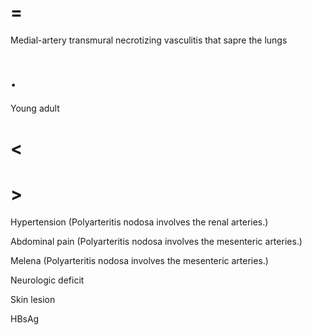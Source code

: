 # =

Medial-artery transmural necrotizing vasculitis that sapre the lungs

# .

Young adult

# <

# >

Hypertension (Polyarteritis nodosa involves the renal arteries.)

Abdominal pain (Polyarteritis nodosa involves the mesenteric arteries.)

Melena (Polyarteritis nodosa involves the mesenteric arteries.)

Neurologic deficit

Skin lesion

HBsAg
